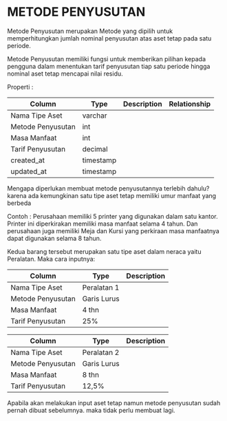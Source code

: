 # METODE PENYUSUTAN


Metode Penyusutan merupakan Metode yang dipilih untuk memperhitungkan jumlah nominal penyusutan atas aset tetap pada satu periode.

Metode Penyusutan memiliki fungsi untuk memberikan pilihan kepada pengguna dalam menentukan tarif penyusutan tiap satu periode hingga nominal aset tetap mencapai nilai residu.

Properti : 

| Column            | Type      | Description | Relationship |
| ----------------- | --------- | --- | --- |
| Nama Tipe Aset    | varchar   | | |
| Metode Penyusutan | int       |     |     |
| Masa Manfaat      | int       |     |     |
| Tarif Penyusutan  | decimal   |     |     |
| created_at        | timestamp | | |
| updated_at        | timestamp | | &nbsp; |

Mengapa diperlukan membuat metode penyusutannya terlebih dahulu? karena ada kemungkinan satu tipe aset tetap memiliki umur manfaat yang berbeda

Contoh : Perusahaan memiliki 5 printer yang digunakan dalam satu kantor. Printer ini diperkirakan memiliki masa manfaat selama 4 tahun. Dan perusahaan juga memiliki Meja dan Kursi yang perkiraan masa manfaatnya dapat digunakan selama 8 tahun.

Kedua barang tersebut merupakan satu tipe aset dalam neraca yaitu Peralatan. Maka cara inputnya:

| Column            | Type          | Description |
| ----------------- | ------------- | ----------- |
| Nama Tipe Aset    | Peralatan 1   |             |
| Metode Penyusutan | Garis Lurus   |             |
| Masa Manfaat      | 4 thn         |             |
| Tarif Penyusutan  | 25%           |             |

| Column            | Type          | Description |
| ----------------- | ------------- | ----------- |
| Nama Tipe Aset    | Peralatan 2   |             |
| Metode Penyusutan | Garis Lurus   |             |
| Masa Manfaat      | 8 thn         |             |
| Tarif Penyusutan  | 12,5%         |             |

Apabila akan melakukan input aset tetap namun metode penyusutan sudah pernah dibuat sebelumnya. maka tidak perlu membuat lagi.